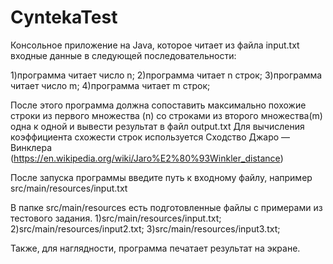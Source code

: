 # CyntekaTest
Консольное приложение на Java, которое читает из файла input.txt входные данные в следующей последовательности:

1)программа читает число n;
2)программа читает n строк;
3)программа читает число m;
4)программа читает m строк;

После этого программа должна сопоставить максимально похожие строки из первого множества (n) со строками из второго множества(m) 
одна к одной и вывести результат в файл output.txt
Для вычисления коэффициента схожести строк используется Сходство Джаро — Винклера (https://en.wikipedia.org/wiki/Jaro%E2%80%93Winkler_distance)


После запуска программы введите путь к входному файлу, например 
src/main/resources/input.txt

В папке src/main/resources есть подготовленные файлы с примерами из тестового задания.
1)src/main/resources/input.txt;
2)src/main/resources/input2.txt;
3)src/main/resources/input3.txt;

Также, для наглядности, программа печатает результат на экране.
